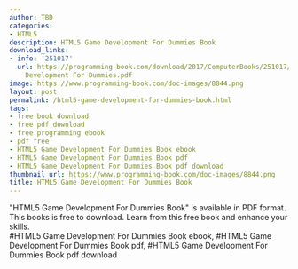 ```yaml
---
author: TBD
categories:
- HTML5
description: HTML5 Game Development For Dummies Book
download_links:
- info: '251017'
  url: https://programming-book.com/download/2017/ComputerBooks/251017/HTML5 Game
    Development For Dummies.pdf
image: https://www.programming-book.com/doc-images/8844.png
layout: post
permalink: /html5-game-development-for-dummies-book.html
tags:
- free book download
- free pdf download
- free programming ebook
- pdf free
- HTML5 Game Development For Dummies Book ebook
- HTML5 Game Development For Dummies Book pdf
- HTML5 Game Development For Dummies Book pdf download
thumbnail_url: https://www.programming-book.com/doc-images/8844.png
title: HTML5 Game Development For Dummies Book
---
```


 
<div class="item-desc text-justify">
  "HTML5 Game Development For Dummies Book" is available in PDF format. This books is free to download. Learn from this free book and enhance your skills.
  <br>
  #HTML5 Game Development For Dummies Book ebook, #HTML5 Game Development For Dummies Book pdf, #HTML5 Game Development For Dummies Book pdf download
</div>